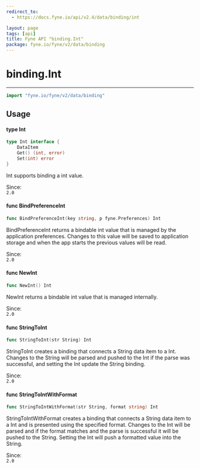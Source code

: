 ```yaml
---
redirect_to:
  - https://docs.fyne.io/api/v2.4/data/binding/int

layout: page
tags: [api]
title: Fyne API "binding.Int"
package: fyne.io/fyne/v2/data/binding
---
```

# binding.Int
---

```go
import "fyne.io/fyne/v2/data/binding"
```

## Usage

#### type Int

```go
type Int interface {
	DataItem
	Get() (int, error)
	Set(int) error
}
```

Int supports binding a int value.


<div class="since">Since: <code>
2.0</code></div>

#### func  BindPreferenceInt

```go
func BindPreferenceInt(key string, p fyne.Preferences) Int
```
BindPreferenceInt returns a bindable int value that is managed by the application preferences. Changes to this value will be saved to application storage and when the app starts the previous values will be read.


<div class="since">Since: <code>
2.0</code></div>

#### func  NewInt

```go
func NewInt() Int
```
NewInt returns a bindable int value that is managed internally.


<div class="since">Since: <code>
2.0</code></div>

#### func  StringToInt

```go
func StringToInt(str String) Int
```
StringToInt creates a binding that connects a String data item to a Int. Changes to the String will be parsed and pushed to the Int if the parse was successful, and setting the Int update the String binding.


<div class="since">Since: <code>
2.0</code></div>

#### func  StringToIntWithFormat

```go
func StringToIntWithFormat(str String, format string) Int
```
StringToIntWithFormat creates a binding that connects a String data item to a Int and is presented using the specified format. Changes to the Int will be parsed and if the format matches and the parse is successful it will be pushed to the String. Setting the Int will push a formatted value into the String.


<div class="since">Since: <code>
2.0</code></div>

